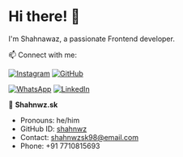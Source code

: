 # Hi there! 👋

I'm Shahnawaz, a passionate Frontend developer.

📫 Connect with me:

[![Instagram](https://img.shields.io/badge/Instagram-%23E4405F.svg?&style=for-the-badge&logo=Instagram&logoColor=white)](https://www.instagram.com/shahnwz.sk?igsh=MXZ5YjhldWJ3b2U4Mg==)
[![GitHub](https://img.shields.io/badge/GitHub-%23121011.svg?&style=for-the-badge&logo=GitHub&logoColor=white)](https://github.com/shahnwz)

[![WhatsApp](https://img.shields.io/badge/WhatsApp-25D366.svg?&style=for-the-badge&logo=WhatsApp&logoColor=white)](https://wa.me/7710815693)
[![LinkedIn](https://img.shields.io/badge/LinkedIn-%230077B5.svg?&style=for-the-badge&logo=LinkedIn&logoColor=white)](https://www.linkedin.com/in/shahnwz-sk-6a652a202?utm_source=share&utm_campaign=share_via&utm_content=profile&utm_medium=android_app)

👤 **Shahnwz.sk**

- Pronouns: he/him
- GitHub ID: [shahnwz](https://github.com/shahnwz)
- Contact: shahnwzsk98@email.com
- Phone: +91 7710815693
